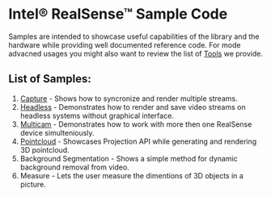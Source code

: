 # Intel® RealSense™ Sample Code

Samples are intended to showcase useful capabilities of the library and the hardware while providing well documented reference code. For mode advacned usages you might also want to review the list of [Tools](../tools) we provide. 

## List of Samples:

1. [Capture](./capture) - Shows how to syncronize and render multiple streams. 
2. [Headless](./headless) - Demonstrates how to render and save video streams on headless systems without graphical interface. 
3. [Multicam](./multicam) - Demonstrates how to work with more then one RealSense device simulteniously.
4. [Pointcloud](./pointcloud) - Showcases Projection API while generating and rendering 3D pointcloud. 
5. Background Segmentation - Shows a simple method for dynamic background removal from video. 
6. Measure - Lets the user measure the dimentions of 3D objects in a picture.

